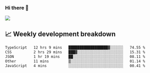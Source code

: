 ### Hi there 👋
<img align="center" src="https://github-readme-stats.vercel.app/api?username=Tumao727&show_icons=true&hide_title=true&theme=dracula" />


## 📈 Weekly development breakdown
<!--START_SECTION:waka-->

```txt
TypeScript   12 hrs 9 mins   ██████████████████▓░░░░░░   74.55 %
CSS          2 hrs 29 mins   ███▓░░░░░░░░░░░░░░░░░░░░░   15.31 %
JSON         1 hr 19 mins    ██░░░░░░░░░░░░░░░░░░░░░░░   08.11 %
Other        11 mins         ▒░░░░░░░░░░░░░░░░░░░░░░░░   01.14 %
JavaScript   4 mins          ░░░░░░░░░░░░░░░░░░░░░░░░░   00.41 %
```

<!--END_SECTION:waka-->